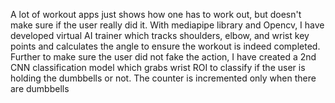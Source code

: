 A lot of workout apps just shows how one has to work out, but doesn't make sure if the user really did it. With mediapipe library and Opencv, I have developed virtual AI trainer which tracks shoulders, elbow, and wrist key points and calculates the angle to ensure the workout is indeed completed. Further to make sure the user did not fake the action, I have created a 2nd CNN classification model which grabs wrist ROI to classify if the user is holding the dumbbells or not. The counter is incremented only when there are dumbbells

